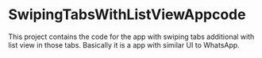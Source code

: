 # SwipingTabsWithListViewAppcode
This project contains the code for the app with swiping tabs additional with list view in those tabs. Basically it is a app with similar UI to WhatsApp.
